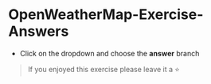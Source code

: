 # OpenWeatherMap-Exercise-Answers

- Click on the dropdown and choose the **answer** branch
> If you enjoyed this exercise please leave it a ⭐
